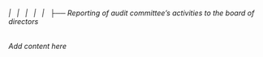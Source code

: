 ###### |   |   |   |   |   ├── Reporting of audit committee’s activities to the board of directors

*Add content here*